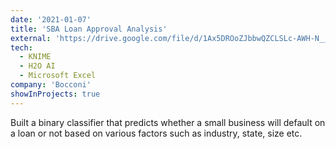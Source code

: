 ```yaml
---
date: '2021-01-07'
title: 'SBA Loan Approval Analysis'
external: 'https://drive.google.com/file/d/1Ax5DROoZJbbwQZCLSLc-AWH-N__1TSaH/view?usp=sharing'
tech:
  - KNIME
  - H2O AI
  - Microsoft Excel
company: 'Bocconi'
showInProjects: true 
---
```


Built a binary classifier that predicts whether a small business will default on a loan or not based on various factors such as industry, state, size etc.
